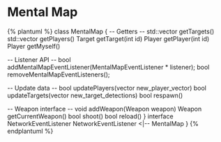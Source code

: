 # Mental Map

{% plantuml %}
class MentalMap {
-- Getters --
std::vector<Target> getTargets()
std::vector<Player> getPlayers()
Target getTarget(int id)
Player getPlayer(int id)
Player getMyself()

-- Listener API --
bool addMentalMapEventListener(MentalMapEventListener * listener);
bool removeMentalMapEventListeners();

-- Update data --
bool updatePlayers(vector<Player> new_player_vector)
bool updateTargets(vector<Target> new_target_detections)
bool respawn()

-- Weapon interface --
void addWeapon(Weapon weapon)
Weapon getCurrentWeapon()
bool shoot()
bool reload()
}
interface NetworkEventListener
NetworkEventListener <|-- MentalMap
}
{% endplantuml %}

